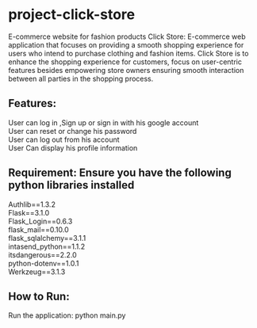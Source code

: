 # project-click-store
E-commerce website for fashion products 
Click Store: E-commerce web application that focuses on providing a smooth shopping experience for users who intend to purchase clothing and fashion items.
Click Store is to enhance the shopping experience for customers, focus on user-centric features besides empowering store owners ensuring smooth interaction between all parties in the shopping process.
## Features:
User can log in ,Sign up or sign in with his google account  
User can reset or change his password  
User can log out from his account  
User Can display his profile information   
## Requirement:  Ensure you have the following python libraries installed
Authlib==1.3.2  
Flask==3.1.0  
Flask_Login==0.6.3  
flask_mail==0.10.0  
flask_sqlalchemy==3.1.1  
intasend_python==1.1.2  
itsdangerous==2.2.0  
python-dotenv==1.0.1  
Werkzeug==3.1.3  

## How to Run:
Run the application: python main.py


